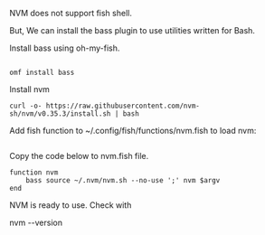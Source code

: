 NVM does not support fish shell.

But, We can install the bass plugin to use utilities written for Bash.

Install bass using oh-my-fish.
```

omf install bass
```

Install nvm
```
curl -o- https://raw.githubusercontent.com/nvm-sh/nvm/v0.35.3/install.sh | bash
```


Add fish function to ~/.config/fish/functions/nvm.fish to load nvm:
``` sudo touch ~/.config/fish/functions/nvm.fish
```
Copy the code below to nvm.fish file.
```
function nvm
    bass source ~/.nvm/nvm.sh --no-use ';' nvm $argv
end
```

NVM is ready to use. Check with 

nvm --version
